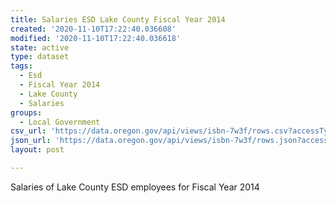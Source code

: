 ```yaml
---
title: Salaries ESD Lake County Fiscal Year 2014
created: '2020-11-10T17:22:40.036608'
modified: '2020-11-10T17:22:40.036618'
state: active
type: dataset
tags:
  - Esd
  - Fiscal Year 2014
  - Lake County
  - Salaries
groups:
  - Local Government
csv_url: 'https://data.oregon.gov/api/views/isbn-7w3f/rows.csv?accessType=DOWNLOAD'
json_url: 'https://data.oregon.gov/api/views/isbn-7w3f/rows.json?accessType=DOWNLOAD'
layout: post

---
```

Salaries of Lake County ESD employees for Fiscal Year 2014
